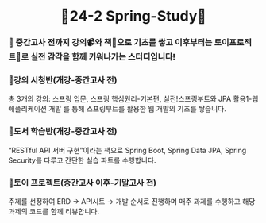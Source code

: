 <div align="center">
  <h1>🍃24-2 Spring-Study🍃</h1> 
</div>

### 📢 중간고사 전까지 강의📹와 책📕으로 기초를 쌓고 이후부터는 토이프로젝트🧸로 실전 감각을 함께 키워나가는 스터디입니다!

### 📍강의 시청반(개강-중간고사 전)
총 3개의 강의: 스프링 입문, 스프링 핵심원리-기본편, 실전!스프링부트와 JPA 활용1-웹 애플리케이션 개발 를 통해 스프링부트를 활용한 웹 개발의 기초를 쌓습니다.

### 📍도서 학습반(개강-중간고사 전)
“RESTful API 서버 구현”이라는 책으로 Spring Boot, Spring Data JPA, Spring Security를 다루고 간단한 실습 파트를 수행합니다.

### 📍토이 프로젝트(중간고사 이후-기말고사 전)
주제를 선정하여 ERD → API시트 → 개발 순서로 진행하며 매주 과제를 수행하고 해당 과제의 코드를 함께 리뷰합니다.
